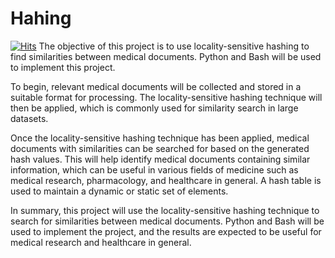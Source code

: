 # Hahing

[![Hits](https://hits.seeyoufarm.com/api/count/incr/badge.svg?url=https%3A%2F%2Fgithub.com%2Fahchash%2Fhit-counter&count_bg=%2301167A&title_bg=%23000000&icon=&icon_color=%23E7E7E7&title=hits&edge_flat=false)](https://hits.seeyoufarm.com)
The objective of this project is to use locality-sensitive hashing to find similarities between medical documents. Python and Bash will be used to implement this project.

To begin, relevant medical documents will be collected and stored in a suitable format for processing. The locality-sensitive hashing technique will then be applied, which is commonly used for similarity search in large datasets.

Once the locality-sensitive hashing technique has been applied, medical documents with similarities can be searched for based on the generated hash values. This will help identify medical documents containing similar information, which can be useful in various fields of medicine such as medical research, pharmacology, and healthcare in general. A hash table is used to maintain a dynamic or static set of elements. 

In summary, this project will use the locality-sensitive hashing technique to search for similarities between medical documents. Python and Bash will be used to implement the project, and the results are expected to be useful for medical research and healthcare in general.
